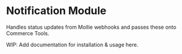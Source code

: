 # Notification Module

Handles status updates from Mollie webhooks and passes these onto Commerce Tools. 

WIP: Add documentation for installation & usage here. 
